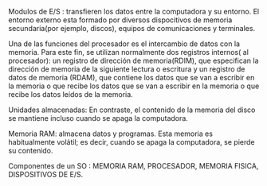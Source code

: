 Modulos de E/S : transfieren los datos entre la computadora y su entorno. El entorno externo esta formado por diversos dispocitivos de memoria secundaria(por ejemplo, discos), equipos de comunicaciones y terminales.

Una de las funciones del procesador es el intercambio de datos con la memoria. Para este fin, se utilizan normalmente dos registros internos( al procesador): un registro de dirección de memoria(RDIM), que especifican la dirección de memoria de la siguiente lectura o escritura  y un registro de datos de memoria (RDAM), que contiene los datos que se van a escribir en la memoria o que recibe los datos que se van a escribir en la memoria o que recibe los datos leídos de la memoria.

Unidades almacenadas: En contraste, el contenido de la memoria del disco se mantiene incluso cuando se apaga la computadora.

Memoria RAM: almacena datos y programas. Esta memoria es habitualmente volátil; es decir, cuando se apaga la computadora, se pierde su contenido.

Componentes de un SO : MEMORIA RAM, PROCESADOR, MEMORIA FISICA, DISPOSITIVOS DE E/S.

